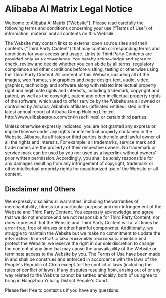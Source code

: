 # Alibaba AI Matrix Legal Notice  
  
Welcome to Alibaba AI Matrix ("Website"). Please read carefully the following terms and conditions concerning your use (“Terms of Use”) of information, material and all contents on this Website.  

The Website may contain links to external open source sites and their contents (“Third Party Content”) that may contain corresponding terms and conditions for your access and usage. Links to Third Party Contents are provided only as a convenience. You hereby acknowledge and agree to check, review and decide whether you can abide by all terms, regulatory compliance and other conditions before visiting, testing or otherwise using the Third Party Content.  All content of this Website, including all of the images, web frames, site graphics and page design, text, audio, video, graphics, technology and software along with related intellectual property right and legitimate rights and interests, including trademark, copyright and patent, as well as the copyright, patent and other intellectual property rights of the software, which used to offer service by the Website are all owned or controlled by Alibaba, Alibaba’s affiliates (affiliated entities listed in the latest annual report of Alibaba Group Holding Limited, http://www.alibabagroup.com/cn/ir/secfilings) or certain third parties.  
  
Unless otherwise expressly indicated, you are not granted any express or implied license under any rights or intellectual property contained in the Website.  Alibaba, its affiliates or third parties is the sole and lawful owner of all the rights and interests.  For example, all trademarks, service mark and trade names are the property of their respective owners.  No trademark or service mark can be used by you nor used as a hyperlink without owners’ prior written permission.  Accordingly, you shall be solely responsible for any damages resulting from any infringement of copyright, trademark or other intellectual propriety rights for unauthorized use of the Website or all content.  
  
## Disclaimer and Others  
We expressly disclaims all warranties, including the warranties of merchantability, fitness for a particular purpose and non-infringement of the Website and Third Party Content.  You expressly acknowledge and agree that we do not endorse and are not responsible for Third Party Content, nor does represent that the Website and Third Party Content will at all times be error-free, free of viruses or other harmful components.  Additionally, we struggle to maintain the Website but we make no commitment to update the information.  In an effort to take reasonable measures to maintain and protect the Website, we reserve the right in our sole discretion to change the content at any time that may cause the unavailability of the Website or terminate access to the Website by you.
The Terms of Use have been made in and shall be construed and enforced in accordance with the laws of the People's Republic of China except for the conflict of laws (including the rules of conflict of laws).  If any disputes resulting from, arising out of or any way related to the Website cannot be settled amicably, both of us agree to bring in Hangzhou Yuhang District People's Court.  
  
Please feel free to contact us if you have any questions. 


